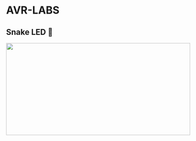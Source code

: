 # AVR-LABS
## Snake LED 🐍
<img src="https://media.giphy.com/media/YxdkZRfZBlb49ZVyw1/giphy.gif?cid=790b76118fce2344c9f7f5b491b4a3862d3bd84fc54a76bc&rid=giphy.gif&ct=g/giphy.gif" width="500" height="250" />
